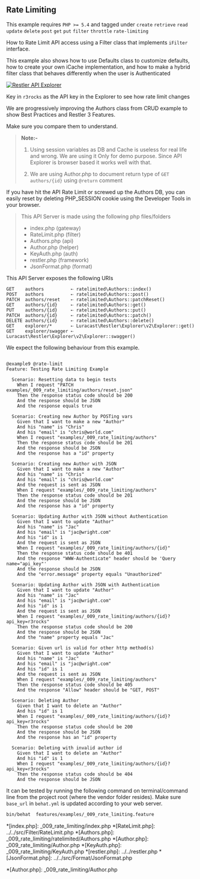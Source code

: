 ## Rate Limiting 

 This example requires `PHP >= 5.4` and tagged under `create` `retrieve` `read` `update` `delete` `post` `get` `put` `filter` `throttle` `rate-limiting`


How to Rate Limit API access using a Filter class that implements
`iFilter` interface.

This example also shows how to use Defaults class to customize defaults, how to create your own
iCache implementation, and how to make a hybrid filter class that behaves differently
when the user is Authenticated

[![Restler API Explorer](../resources/explorer1.png)](explorer/index.html#!/authors-v1)

Key in `r3rocks` as the API key in the Explorer to see how rate limit changes

We are progressively improving the Authors class from CRUD example
to show Best Practices and Restler 3 Features.

Make sure you compare them to understand.

> **Note:-**
>
>  1. Using session variables as DB and Cache is useless for real life and wrong. We are using it
>     Only for demo purpose. Since API Explorer is browser based it works well with that.
>
>  2. We are using Author.php to document return type of `GET authors/{id}` using `@return` comment

If you have hit the API Rate Limit or screwed up the Authors DB, you can easily reset by deleting
PHP_SESSION cookie using the Developer Tools in your browser.

> This API Server is made using the following php files/folders
> 
> * index.php      (gateway)
> * RateLimit.php      (filter)
> * Authors.php      (api)
> * Author.php      (helper)
> * KeyAuth.php      (auth)
> * restler.php      (framework)
> * JsonFormat.php      (format)

This API Server exposes the following URIs

    GET    authors          ⇠ ratelimited\Authors::index()
    POST   authors          ⇠ ratelimited\Authors::post()
    PATCH  authors/reset    ⇠ ratelimited\Authors::patchReset()
    GET    authors/{id}     ⇠ ratelimited\Authors::get()
    PUT    authors/{id}     ⇠ ratelimited\Authors::put()
    PATCH  authors/{id}     ⇠ ratelimited\Authors::patch()
    DELETE authors/{id}     ⇠ ratelimited\Authors::delete()
    GET    explorer/*       ⇠ Luracast\Restler\Explorer\v2\Explorer::get()
    GET    explorer/swagger ⇠ Luracast\Restler\Explorer\v2\Explorer::swagger()







We expect the following behaviour from this example.

```gherkin

@example9 @rate-limit
Feature: Testing Rate Limiting Example

  Scenario: Resetting data to begin tests
    When I request "PATCH examples/_009_rate_limiting/authors/reset.json"
    Then the response status code should be 200
    And the response should be JSON
    And the response equals true

  Scenario: Creating new Author by POSTing vars
    Given that I want to make a new "Author"
    And his "name" is "Chris"
    And his "email" is "chris@world.com"
    When I request "examples/_009_rate_limiting/authors"
    Then the response status code should be 201
    And the response should be JSON
    And the response has a "id" property

  Scenario: Creating new Author with JSON
    Given that I want to make a new "Author"
    And his "name" is "Chris"
    And his "email" is "chris@world.com"
    And the request is sent as JSON
    When I request "examples/_009_rate_limiting/authors"
    Then the response status code should be 201
    And the response should be JSON
    And the response has a "id" property

  Scenario: Updating Author with JSON without Authentication
    Given that I want to update "Author"
    And his "name" is "Jac"
    And his "email" is "jac@wright.com"
    And his "id" is 1
    And the request is sent as JSON
    When I request "examples/_009_rate_limiting/authors/{id}"
    Then the response status code should be 401
    And the response "WWW-Authenticate" header should be 'Query name="api_key"'
    And the response should be JSON
    And the "error.message" property equals "Unauthorized"

  Scenario: Updating Author with JSON with Authentication
    Given that I want to update "Author"
    And his "name" is "Jac"
    And his "email" is "jac@wright.com"
    And his "id" is 1
    And the request is sent as JSON
    When I request "examples/_009_rate_limiting/authors/{id}?api_key=r3rocks"
    Then the response status code should be 200
    And the response should be JSON
    And the "name" property equals "Jac"

  Scenario: Given url is valid for other http method(s)
    Given that I want to update "Author"
    And his "name" is "Jac"
    And his "email" is "jac@wright.com"
    And his "id" is 1
    And the request is sent as JSON
    When I request "examples/_009_rate_limiting/authors"
    Then the response status code should be 405
    And the response "Allow" header should be "GET, POST"

  Scenario: Deleting Author
    Given that I want to delete an "Author"
    And his "id" is 1
    When I request "examples/_009_rate_limiting/authors/{id}?api_key=r3rocks"
    Then the response status code should be 200
    And the response should be JSON
    And the response has an "id" property

  Scenario: Deleting with invalid author id
    Given that I want to delete an "Author"
    And his "id" is 1
    When I request "examples/_009_rate_limiting/authors/{id}?api_key=r3rocks"
    Then the response status code should be 404
    And the response should be JSON

```

It can be tested by running the following command on terminal/command line
from the project root (where the vendor folder resides). Make sure `base_url`
in `behat.yml` is updated according to your web server.

```bash
bin/behat  features/examples/_009_rate_limiting.feature
```



*[index.php]: _009_rate_limiting/index.php
*[RateLimit.php]: ../../src/Filter/RateLimit.php
*[Authors.php]: _009_rate_limiting/ratelimited/Authors.php
*[Author.php]: _009_rate_limiting/Author.php
*[KeyAuth.php]: _009_rate_limiting/KeyAuth.php
*[restler.php]: ../../restler.php
*[JsonFormat.php]: ../../src/Format/JsonFormat.php

*[Author.php]: _009_rate_limiting/Author.php